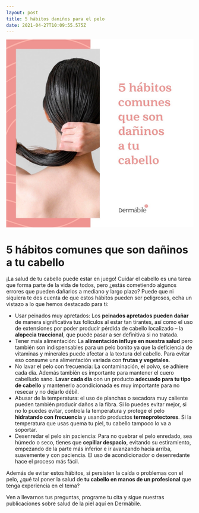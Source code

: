 ```yaml
---
layout: post
title: 5 hábitos daniños para el pelo
date: 2021-04-27T10:09:55.575Z
---
```

![](/assets/images/7fce09cc-8af8-452e-92d9-78cc60604f55.jpg)

# 5 hábitos comunes que son dañinos a tu cabello

¡La salud de tu cabello puede estar en juego! Cuidar el cabello es una tarea que forma parte de la vida de todos, pero ¿estás cometiendo algunos errores que pueden dañarlos a mediano y largo plazo? Puede que ni siquiera te des cuenta de que estos hábitos pueden ser peligrosos, echa un vistazo a lo que hemos destacado para ti:

* Usar peinados muy apretados: Los **peinados apretados pueden dañar** de manera significativa tus folículos al estar tan tirantes, así como el uso de extensiones por poder producir pérdida de cabello localizado – la **alopecia traccional**, que puede pasar a ser definitiva si no tratada. 
* Tener mala alimentación: La **alimentación influye en nuestra salud** pero también son indispensables para un pelo bonito ya que la deficiencia de vitaminas y minerales puede afectar a la textura del cabello.  Para evitar eso consume una alimentación variada con **frutas y vegetales**.
* No lavar el pelo con frecuencia: La contaminación, el polvo, se adhiere cada día. Además también es importante para mantener el cuero cabelludo sano. **Lavar cada día** con un producto **adecuado para tu tipo de cabello** y mantenerlo acondicionada es muy importante para no resecar y no dejarlo débil.  
* Abusar de la temperatura: el uso de planchas o secadora muy caliente pueden también producir daños a la fibra. Si lo puedes evitar mejor, si no lo puedes evitar, controla la temperatura y  protege el pelo **hidratando con frecuencia** y usando productos **termoprotectores**. Si la temperatura que usas quema tu piel, tu cabello tampoco lo va a soportar.
* Desenredar el pelo sin paciencia: Para no quebrar el pelo enredado, sea húmedo o seco, tienes que **cepillar despacio**, evitando su  estiramiento, empezando de la parte más inferior e ir avanzando hacia arriba, suavemente y con paciencia.  El uso de acondicionador o desenredante hace el proceso más fácil.

Además de evitar estos hábitos, si persisten la caída o problemas con el pelo, ¿qué tal poner la salud de **tu cabello en manos de un profesional** que tenga experiencia en el tema?

Ven a llevarnos tus preguntas, programe tu cita y sigue nuestras publicaciones sobre salud de la piel aquí en Dermábile.